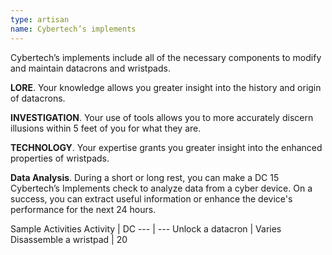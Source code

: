 ```yaml
---
type: artisan
name: Cybertech’s implements
---
```

Cybertech’s implements include all of the necessary components to modify and maintain datacrons and wristpads.

__LORE__. 
Your knowledge allows you greater insight into the history and origin of datacrons.

__INVESTIGATION__. 
Your use of tools allows you to more accurately discern illusions within 5 feet of you for what they are.

__TECHNOLOGY__. 
Your expertise grants you greater insight into the enhanced properties of wristpads.

__Data Analysis__. 
During a short or long rest, you can make a DC 15 Cybertech’s Implements check to analyze data from a cyber device. On a success, you can extract useful information or enhance the device's performance for the next 24 hours.

Sample Activities
Activity | DC
--- | ---
Unlock a datacron | Varies
Disassemble a wristpad | 20
